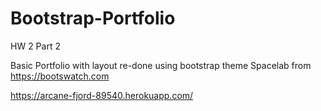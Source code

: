 # Bootstrap-Portfolio

HW 2 Part 2

Basic Portfolio with layout re-done using bootstrap theme Spacelab from https://bootswatch.com

https://arcane-fjord-89540.herokuapp.com/
